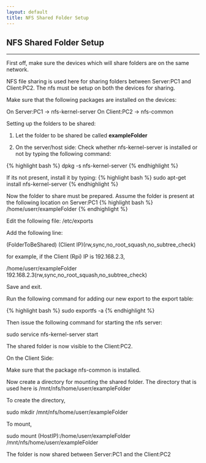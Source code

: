```yaml
---
layout: default
title: NFS Shared Folder Setup
---
```


## NFS Shared Folder Setup
<hr>

First off, make sure the devices which will share folders are on the same network.

NFS file sharing is used here for sharing folders between Server:PC1 and Client:PC2. The nfs must be setup on both the devices for sharing.

Make sure that the following packages are installed on the devices:

   On Server:PC1 -> nfs-kernel-server
   On Client:PC2 -> nfs-common

Setting up the folders to be shared:

1. Let the folder to be shared be called <b>exampleFolder</b>

2. On the server/host side:
Check whether nfs-kernel-server is installed or not by typing the following command:

{% highlight bash %}
dpkg -s nfs-kernel-server
{% endhighlight %}

If its not present, install it by typing:
{% highlight bash %}
sudo apt-get install nfs-kernel-server
{% endhighlight %}

Now the folder to share must be prepared. Assume the folder is present at the following location on Server:PC1
{% highlight bash %}
/home/userr/exampleFolder
{% endhighlight %}

Edit the following file: /etc/exports

Add the following line:

(FolderToBeShared) (Client IP)(rw,sync,no_root_squash,no_subtree_check)

for example, if the Client (Rpi) IP is 192.168.2.3,

/home/userr/exampleFolder 192.168.2.3(rw,sync,no_root_squash,no_subtree_check)

Save and exit.

Run the following command for adding our new export to the export table:

{% highlight bash %}
sudo exportfs -a
{% endhighlight %}


Then issue the following command for starting the nfs server:

sudo service nfs-kernel-server start

The shared folder is now visible to the Client:PC2.

On the Client Side:

Make sure that the package nfs-common is installed.

Now create a directory for mounting the shared folder. The directory that is used here is /mnt/nfs/home/userr/exampleFolder

To create the directory,

sudo mkdir /mnt/nfs/home/userr/exampleFolder

To mount,

sudo mount (HostIP):/home/userr/exampleFolder /mnt/nfs/home/userr/exampleFolder

The folder is now shared between Server:PC1 and the Client:PC2
